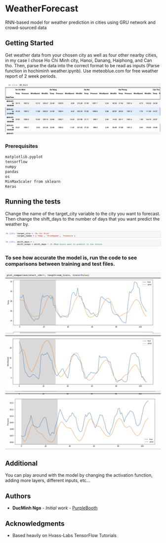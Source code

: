 # WeatherForecast

RNN-based model for weather prediction in cities using GRU network and crowd-sourced data

## Getting Started

Get weather data from your chosen city as well as four other nearby cities, in my case I chose Ho Chi Minh city, Hanoi, Danang, Haiphong, and Can tho. Then, parse the data into the correct format to be read as inputs (Parse function in hochiminh weather.ipynb). Use meteoblue.com for free weather report of 2 week periods.

![Image description](Format.png)

### Prerequisites

```
matplotlib.pyplot
tensorflow
numpy
pandas
os
MinMaxScaler from sklearn
Keras
```

## Running the tests

Change the name of the target_city variable to the city you want to forecast. Then change the shift_days to the number of days that you want predict the weather by.

![Image description](Target.png)

### To see how accurate the model is, run the code to see comparisons between training and test files.

![Image description](graph1.png)
![Image description](graph2.png)
![Image description](graph3.png)

## Additional

You can play around with the model by changing the activation function, adding more layers, different inputs, etc...

## Authors

* **DucMinh Ngo** - *Initial work* - [PurpleBooth](https://github.com/dmngo1999)


## Acknowledgments

* Based heavily on Hvass-Labs TensorFlow Tutorials

